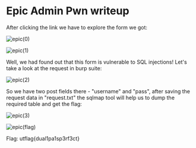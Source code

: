 # Epic Admin Pwn writeup

After clicking the link we have to explore the form we got:

![epic(0)](https://user-images.githubusercontent.com/57829161/76207005-0c152d00-620e-11ea-8a01-944f1d6e1430.png)

![epic(1)](https://user-images.githubusercontent.com/57829161/76207012-0e778700-620e-11ea-8fa5-813f6d4a2edf.png)

Well, we had found out that this form is vulnerable to SQL injections! Let's take a look at the request in burp suite:

![epic(2)](https://user-images.githubusercontent.com/57829161/76207527-02d89000-620f-11ea-99a8-71c6006ad2fc.png)

So we have two post fields there - "username" and "pass", after saving the request data in "request.txt" the sqlmap tool will help us to
dump the required table and get the flag:

![epic(3)](https://user-images.githubusercontent.com/57829161/76209173-4c76aa00-6212-11ea-96d2-874fa3c6fa14.png)

![epic(flag)](https://user-images.githubusercontent.com/57829161/76209274-834cc000-6212-11ea-8912-4aed85bd3cad.png)


Flag: utflag{dual1pa1sp3rf3ct}
